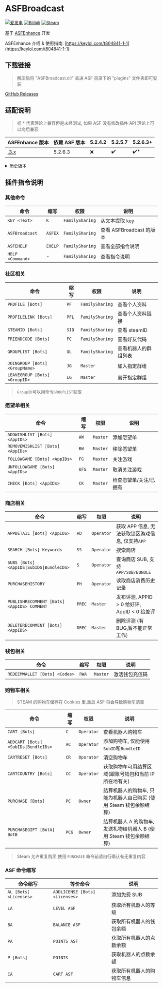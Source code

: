 # ASFBroadcast

[![爱发电](https://img.shields.io/badge/爱发电-chr__-ea4aaa.svg?logo=github-sponsors)](https://afdian.net/@chr233)
[![Bilibili](https://img.shields.io/badge/bilibili-Chr__-00A2D8.svg?logo=bilibili)](https://space.bilibili.com/5805394)
[![Steam](https://img.shields.io/badge/steam-Chr__-1B2838.svg?logo=steam)](https://steamcommunity.com/id/Chr_)

基于 [ASFEnhance](https://github.com/chr233/ASFEnhance) 开发

ASFEnhance 介绍 & 使用指南: [https://keylol.com/t804841-1-1](https://keylol.com/t804841-1-1)

## 下载链接

> 解压后将 "ASFBroadcast.dll" 丢进 ASF 目录下的 "plugins" 文件夹即可安装

[GitHub Releases](https://github.com/chr233/ASFBroadcast/releases)

## 适配说明

> 标 \* 代表理论上兼容但是未经测试, 如果 ASF 没有修改插件 API 理论上可以向后兼容

| ASFEnhance 版本                                            | 依赖 ASF 版本 | 5.2.4.2 | 5.2.5.7 | 5.2.6.3+ |
| ---------------------------------------------------------- | ------------- | ------- | ------- | -------- |
| [.3.x](https://github.com/chr233/ASFBroadcast/releases) | 5.2.6.3       | ❌      | ✔️      | ✔️\*     |

<details>
  <summary>历史版本</summary>

| ASFEnhance 版本 | 依赖 ASF 版本 | 5.1.2.5 | 5.2.2.5 | 5.2.3.7 | 5.2.4.2 | 5.2.5.6 |
| --------------- | ------------- | ------- | ------- | ------- | ------- | ------- |
| -               | -             | -       | -       | -       | -       | -       |

</details>

## 插件指令说明

### 其他命令

| 命令             | 缩写    | 权限            | 说明                     |
| ---------------- | ------- | --------------- | ------------------------ |
| `KEY <Text>`     | `K`     | `FamilySharing` | 从文本提取 key           |
| `ASFBroadcast`   | `ASFEX` | `FamilySharing` | 查看 ASFBroadcast 的版本 |
| `ASFEHELP`       | `EHELP` | `FamilySharing` | 查看全部指令说明         |
| `HELP <Command>` | -       | `FamilySharing` | 查看指令说明             |

### 社区相关

| 命令                           | 缩写  | 权限            | 说明                 |
| ------------------------------ | ----- | --------------- | -------------------- |
| `PROFILE [Bots]`               | `PF`  | `FamilySharing` | 查看个人资料         |
| `PROFILELINK [Bots]`           | `PFL` | `FamilySharing` | 查看个人资料链接     |
| `STEAMID [Bots]`               | `SID` | `FamilySharing` | 查看 steamID         |
| `FRIENDCODE [Bots]`            | `FC`  | `FamilySharing` | 查看好友代码         |
| `GROUPLIST [Bots]`             | `GL`  | `FamilySharing` | 查看机器人的群组列表 |
| `JOINGROUP [Bots] <GroupName>` | `JG`  | `Master`        | 加入指定群组         |
| `LEAVEGROUP [Bots] <GroupID>`  | `LG`  | `Master`        | 离开指定群组         |

> `GroupID`可以用命令`GROUPLIST`获取

### 愿望单相关

| 命令                             | 缩写  | 权限     | 说明                   |
| -------------------------------- | ----- | -------- | ---------------------- |
| `ADDWISHLIST [Bots] <AppIDs>`    | `AW`  | `Master` | 添加愿望单             |
| `REMOVEWISHLIST [Bots] <AppIDs>` | `RW`  | `Master` | 移除愿望单             |
| `FOLLOWGAME [Bots] <AppIDs>`     | `FG`  | `Master` | 关注游戏               |
| `UNFOLLOWGAME [Bots] <AppIDs>`   | `UFG` | `Master` | 取消关注游戏           |
| `CHECK [Bots] <AppIDs>`          | `CK`  | `Master` | 检查愿望单/关注/已拥有 |

### 商店相关

| 命令                                       | 缩写   | 权限       | 说明                                             |
| ------------------------------------------ | ------ | ---------- | ------------------------------------------------ |
| `APPDETAIL [Bots] <AppIDS>`                | `AD`   | `Operator` | 获取 APP 信息, 无法获取锁区游戏信息, 仅支持`APP` |
| `SEARCH [Bots] Keywords`                   | `SS`   | `Operator` | 搜索商店                                         |
| `SUBS [Bots] <AppIDS\|SubIDS\|BundleIDS>`  | `S`    | `Operator` | 查询商店 SUB, 支持`APP/SUB/BUNDLE`               |
| `PURCHASEHISTORY`                          | `PH`   | `Operator` | 读取商店消费历史记录                             |
| `PUBLISHRECOMMENT [Bots] <AppIDS> COMMENT` | `PREC` | `Master`   | 发布评测, APPID > 0 给好评, AppID < 0 给差评     |
| `DELETERECOMMENT [Bots] <AppIDS>`          | `DREC` | `Master`   | 删除评测 (有 BUG,暂不能正常工作)                 |

### 钱包相关

| 命令                          | 缩写  | 权限     | 说明           |
| ----------------------------- | ----- | -------- | -------------- |
| `REDEEMWALLET [Bots] <Codes>` | `RWA` | `Master` | 激活钱包充值码 |

### 购物车相关

> STEAM 的购物车储存在 Cookies 里,重启 ASF 将会导致购物车清空

| 命令                                 | 缩写  | 权限       | 说明                                                                |
| ------------------------------------ | ----- | ---------- | ------------------------------------------------------------------- |
| `CART [Bots]`                        | `C`   | `Operator` | 查看机器人购物车                                                    |
| `ADDCART [Bots] <SubIDs\|BundleIDs>` | `AC`  | `Operator` | 添加购物车, 仅能使用`SubID`和`BundleID`                             |
| `CARTRESET [Bots]`                   | `CR`  | `Operator` | 清空购物车                                                          |
| `CARTCOUNTRY [Bots]`                 | `CC`  | `Operator` | 获取购物车可用结算区域(跟账号钱包和当前 IP 所在地有关)              |
| `PURCHASE [Bots]`                    | `PC`  | `Owner`    | 结算机器人的购物车, 只能为机器人自己购买 (使用 Steam 钱包余额结算)  |
| `PURCHASEGIFT [BotA] BotB`           | `PCG` | `Owner`    | 结算机器人 A 的购物车, 发送礼物给机器人 B (使用 Steam 钱包余额结算) |

> Steam 允许重复购买,使用 `PURCHASE` 命令前请自行确认有无重复内容

### ASF 命令缩写

| 命令缩写               | 等价命令                       | 说明                       |
| ---------------------- | ------------------------------ | -------------------------- |
| `AL [Bots] <Licenses>` | `ADDLICENSE [Bots] <Licenses>` | 添加免费 SUB               |
| `LA`                   | `LEVEL ASF`                    | 获取所有机器人的等级       |
| `BA`                   | `BALANCE ASF`                  | 获取所有机器人的钱包余额   |
| `PA`                   | `POINTS ASF`                   | 获取所有机器人的点数余额   |
| `P [Bots]`             | `POINTS`                       | 获取机器人的点数余额       |
| `CA`                   | `CART ASF`                     | 获取所有机器人的购物车信息 |
